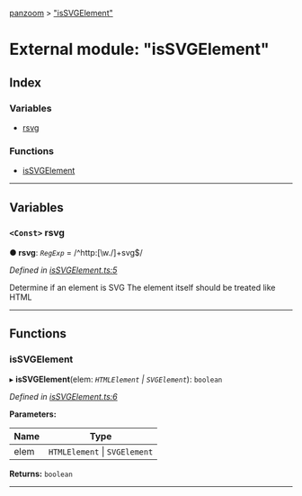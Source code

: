[panzoom](../README.md) > ["isSVGElement"](../modules/_issvgelement_.md)

# External module: "isSVGElement"

## Index

### Variables

* [rsvg](_issvgelement_.md#rsvg)

### Functions

* [isSVGElement](_issvgelement_.md#issvgelement)

---

## Variables

<a id="rsvg"></a>

### `<Const>` rsvg

**● rsvg**: *`RegExp`* =  /^http:[\w\.\/]+svg$/

*Defined in [isSVGElement.ts:5](https://github.com/timmywil/panzoom/blob/c5897a6/src/isSVGElement.ts#L5)*

Determine if an element is SVG The element itself should be treated like HTML

___

## Functions

<a id="issvgelement"></a>

###  isSVGElement

▸ **isSVGElement**(elem: *`HTMLElement` \| `SVGElement`*): `boolean`

*Defined in [isSVGElement.ts:6](https://github.com/timmywil/panzoom/blob/c5897a6/src/isSVGElement.ts#L6)*

**Parameters:**

| Name | Type |
| ------ | ------ |
| elem | `HTMLElement` \| `SVGElement` |

**Returns:** `boolean`

___

